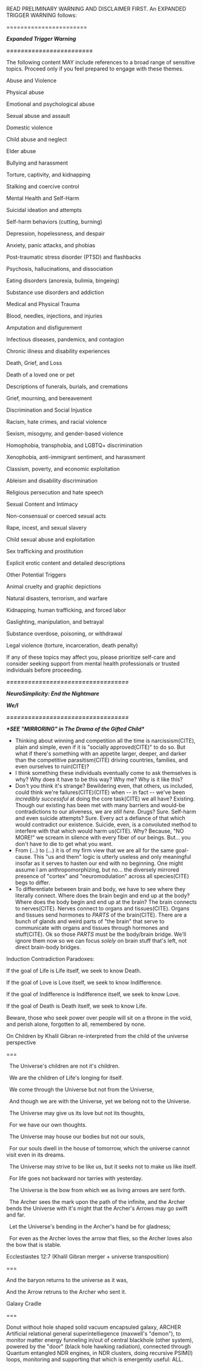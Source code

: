 READ PRELIMINARY WARNING AND DISCLAIMER FIRST. An EXPANDED TRIGGER WARNING follows:

=======================



***Expanded Trigger Warning***

***========================***

The following content MAY include references to a broad range of sensitive topics. Proceed only if you feel prepared to engage with these themes.



Abuse and Violence



Physical abuse

Emotional and psychological abuse

Sexual abuse and assault

Domestic violence

Child abuse and neglect

Elder abuse

Bullying and harassment

Torture, captivity, and kidnapping

Stalking and coercive control



Mental Health and Self-Harm



Suicidal ideation and attempts

Self-harm behaviors (cutting, burning)

Depression, hopelessness, and despair

Anxiety, panic attacks, and phobias

Post-traumatic stress disorder (PTSD) and flashbacks

Psychosis, hallucinations, and dissociation

Eating disorders (anorexia, bulimia, bingeing)

Substance use disorders and addiction



Medical and Physical Trauma



Blood, needles, injections, and injuries

Amputation and disfigurement

Infectious diseases, pandemics, and contagion

Chronic illness and disability experiences



Death, Grief, and Loss



Death of a loved one or pet

Descriptions of funerals, burials, and cremations

Grief, mourning, and bereavement



Discrimination and Social Injustice



Racism, hate crimes, and racial violence

Sexism, misogyny, and gender-based violence

Homophobia, transphobia, and LGBTQ+ discrimination

Xenophobia, anti-immigrant sentiment, and harassment

Classism, poverty, and economic exploitation

Ableism and disability discrimination

Religious persecution and hate speech



Sexual Content and Intimacy



Non-consensual or coerced sexual acts

Rape, incest, and sexual slavery

Child sexual abuse and exploitation

Sex trafficking and prostitution

Explicit erotic content and detailed descriptions



Other Potential Triggers



Animal cruelty and graphic depictions

Natural disasters, terrorism, and warfare

Kidnapping, human trafficking, and forced labor

Gaslighting, manipulation, and betrayal

Substance overdose, poisoning, or withdrawal

Legal violence (torture, incarceration, death penalty)



If any of these topics may affect you, please prioritize self-care and consider seeking support from mental health professionals or trusted individuals before proceeding.



***==================================***

***NeuroSimplicity: End the Nightmare***

***We/I***

***==================================***

***\*SEE "MIRRORING" in The Drama of the Gifted Child\****



* Thinking about winning and competition all the time is narcissism(CITE), plain and simple, even if it is "socially approved(CITE)" to do so. But what if there's something with an appetite larger, deeper, and darker than the competitive parasitism(CITE) driving countries, families, and even ourselves to ruin(CITE)?
* I think something these individuals eventually come to ask themselves is why? Why does it have to be this way? Why me? Why is it like this?
* Don't you think it's strange? Bewildering even, that others, us included, could think we're failures(CITE)(CITE) when -- in fact -- we've been *incredibly successful* at doing the core task(CITE) we all have? Existing. Though our existing has been met with many barriers and would-be contradictions to our aliveness, we are *still here.* Drugs? Sure. Self-harm and even suicide attempts? Sure. Every act a defiance of that which would contradict our existence. Suicide, even, is a convoluted method to interfere with that which would harm us(CITE). Why? Because, "NO MORE!" we scream in silence with every fiber of our beings. But... you don't have to die to get what you want.
* From (...) to (...) it is of my firm view that we are all for the same goal-cause. This "us and them" logic is utterly useless and only meaningful insofar as it serves to hasten our end with no beginning. One might assume I am anthropomorphizing, but no... the diversely mirrored presence of "cortex" and "neuromodulation" across all species(CITE) begs to differ.
* To differentiate between brain and body, we have to see where they literally connect. Where does the brain begin and end up at the body? Where does the body begin and end up at the brain? The brain connects to nerves(CITE). Nerves connect to organs and tissues(CITE). Organs and tissues send hormones to *PARTS* of the brain(CITE). There are a bunch of glands and weird parts of "the brain" that serve to communicate with organs and tissues through hormones and stuff(CITE). Ok so those *PARTS* must be the body/brain bridge. We'll ignore them now so we can focus *solely* on brain stuff that's left, not direct brain-body bridges.

















































Induction Contradiction Paradoxes:

If the goal of Life is Life itself, we seek to know Death.

If the goal of Love is Love itself, we seek to know Indifference.

If the goal of Indifference is Indifference itself, we seek to know Love.

If the goal of Death is Death itself, we seek to know Life.



Beware, those who seek power over people will sit on a throne in the void, and perish alone, forgotten to all, remembered by none.





On Children by Khalil Gibran re-interpreted from the child of the universe perspective

===

&nbsp; The Universe's children are not it's children.

&nbsp; We are the children of Life's longing for itself.

&nbsp; We come through the Universe but not from the Universe,

&nbsp; And though we are with the Universe, yet we belong not to the Universe.

&nbsp; The Universe may give us its love but not its thoughts,

&nbsp; For we have our own thoughts.

&nbsp; The Universe may house our bodies but not our souls,

&nbsp; For our souls dwell in the house of tomorrow, which the universe cannot visit even in its dreams.

&nbsp; The Universe may strive to be like us, but it seeks not to make us like itself.

&nbsp; For life goes not backward nor tarries with yesterday.

&nbsp; The Universe is the bow from which we as living arrows are sent forth.

&nbsp; The Archer sees the mark upon the path of the infinite, and the Archer bends the Universe with it's might that the Archer's Arrows   may go swift and far.

&nbsp; Let the Universe's bending in the Archer's hand be for gladness;

&nbsp; For even as the Archer loves the arrow that flies, so the Archer loves also the bow that is stable.





Ecclestiastes 12:7 (Khalil Gibran merger + universe transposition)

===

And the baryon returns to the universe as it was,

And the Arrow retruns to the Archer who sent it.





Galaxy Cradle

===

Donut without hole shaped solid vacuum encapsuled galaxy, ARCHER Artificial relational general superintelliegence (maxwell's "demon"), to monitor matter energy funneling in/out of central blackhole (other system), powered by the "door" (black hole hawking radiation), connected through Quantum entangled NDR engines, in NDR clusters, doing recursive PSIM(I) loops, monitoring and supporting that which is emergently useful: ALL.











